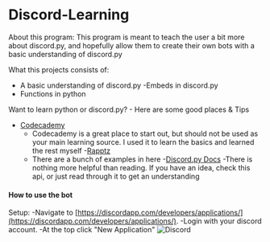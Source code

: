 # Discord-Learning

About this program: This program is meant to teach the user a bit more about discord.py, and hopefully allow them to create their own bots with a basic understanding of discord.py

What this projects consists of:
- A basic understanding of discord.py
  -Embeds in discord.py
- Functions in python

Want to learn python or discord.py? - Here are some good places & Tips
- [Codecademy](https://codecademy.com)
  - Codecademy is a great place to start out, but should not be used as your main learning source. I used it to learn the basics and learned the rest myself
-[Rapptz](https://github.com/Rapptz/discord.py) 
  - There are a bunch of examples in here
-[Discord.py Docs](https://discordpy.readthedocs.io/en/latest/api.html)
  -There is nothing more helpful than reading. If you have an idea, check this api, or just read through it to get an understanding
  
#### How to use the bot
Setup:
-Navigate to [https://discordapp.com/developers/applications/](https://discordapp.com/developers/applications/). 
-Login with your discord account.
-At the top click "New Application" 
![Discord](https://cdn.discordapp.com/attachments/530635624278130688/538729059522445312/unknown.png)
